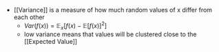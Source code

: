 - [[Variance]] is a measure of how much random values of x differ from each other
	- $Var(f(x)) = \mathbb{E}_x[f(x) - \mathbb{E}[f(x)]^2]$ 
	- low variance means that values will be clustered close to the [[Expected Value]]